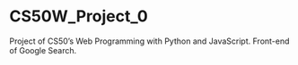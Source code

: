 # CS50W_Project_0
Project of CS50’s Web Programming with Python and JavaScript. Front-end of Google Search.
